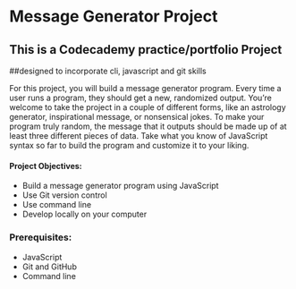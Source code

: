 # Message Generator Project

## This is a Codecademy practice/portfolio Project
##designed to incorporate cli, javascript and git skills

For this project, you will build a message generator program. 
Every time a user runs a program, they should get a new, randomized 
output. You’re welcome to take the project in a couple of different forms, 
like an astrology generator, inspirational message, or nonsensical jokes. 
To make your program truly random, the message that it outputs should be 
made up of at least three different pieces of data. Take what you know of 
JavaScript syntax so far to build the program and customize it to your liking.

#### Project Objectives:
+ Build a message generator program using JavaScript
+ Use Git version control
+ Use command line
+ Develop locally on your computer

### Prerequisites:
+ JavaScript
+ Git and GitHub
+ Command line
